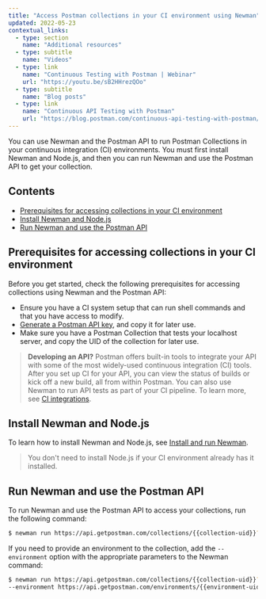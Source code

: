 ```yaml
---
title: "Access Postman collections in your CI environment using Newman"
updated: 2022-05-23
contextual_links:
  - type: section
    name: "Additional resources"
  - type: subtitle
    name: "Videos"
  - type: link
    name: "Continuous Testing with Postman | Webinar"
    url: "https://youtu.be/sB2HHrezQOo"
  - type: subtitle
    name: "Blog posts"
  - type: link
    name: "Continuous API Testing with Postman"
    url: "https://blog.postman.com/continuous-api-testing-with-postman/"
---
```


You can use Newman and the Postman API to run Postman Collections in your continuous integration (CI) environments. You must first install Newman and Node.js, and then you can run Newman and use the Postman API to get your collection.

## Contents

* [Prerequisites for accessing collections in your CI environment](#prerequisites-for-accessing-collections-in-your-ci-environment)
* [Install Newman and Node.js](#install-newman-and-nodejs)
* [Run Newman and use the Postman API](#run-newman-and-use-the-postman-api)

## Prerequisites for accessing collections in your CI environment

Before you get started, check the following prerequisites for accessing collections using Newman and the Postman API:

* Ensure you have a CI system setup that can run shell commands and that you have access to modify.
* [Generate a Postman API key](/docs/developer/postman-api/authentication/#generate-a-postman-api-key), and copy it for later use.
* Make sure you have a Postman Collection that tests your localhost server, and copy the UID of the collection for later use.

> **Developing an API?** Postman offers built-in tools to integrate your API with some of the most widely-used continuous integration (CI) tools. After you set up CI for your API, you can view the status of builds or kick off a new build, all from within Postman. You can also use Newman to run API tests as part of your CI pipeline. To learn more, see [CI integrations](/docs/integrations/ci-integrations/).

## Install Newman and Node.js

To learn how to install Newman and Node.js, see [Install and run Newman](/docs/collections/using-newman-cli/installing-running-newman/).

> You don't need to install Node.js if your CI environment already has it installed.

## Run Newman and use the Postman API

To run Newman and use the Postman API to access your collections, run the following command:

```bash
$ newman run https://api.getpostman.com/collections/{{collection-uid}}?apikey={{postman-api-key-here}}
```

If you need to provide an environment to the collection, add the `--environment` option with the appropriate parameters to the Newman command:

```bash
$ newman run https://api.getpostman.com/collections/{{collection-uid}}?apikey={{postman-api-key}}
--environment https://api.getpostman.com/environments/{{environment-uid}}?apikey={{postman-api-key}}
```
